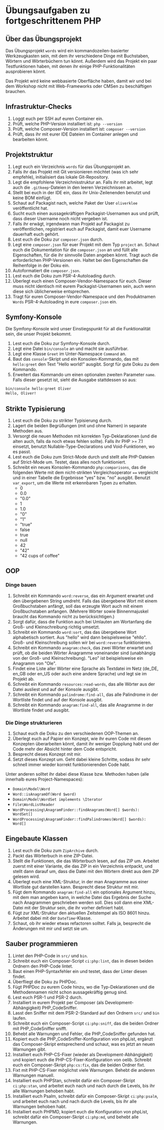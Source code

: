 # Übungsaufgaben zu fortgeschrittenem PHP

## Über das Übungsprojekt

Das Übungsprojekt `words` wird ein kommandozeilen-basierter Werkzeugkasten
sein, mit dem ihr verschiedene Dinge mit Buchstaben, Wörtern und Wörterbüchern
tun könnt. Außerdem wird das Projekt ein paar Testfunktionen haben, mit denen
ihr einige PHP-Funktionalitäten ausprobieren könnt.

Das Projekt wird keine webbasierte Oberfläche haben, damit wir und bei dem
Workshop nicht mit Web-Frameworks oder CMSen zu beschäftigen brauchen.

## Infrastruktur-Checks

1. Loggt euch per SSH auf euren Container ein.
1. Prüft, welche PHP-Version installiert ist: `php --version`
1. Prüft, welche Composer-Version installiert ist: `composer --version`
1. Prüft, dass ihr mit eurer IDE Dateien im Container anlegen und bearbeiten
   könnt.

## Projektstruktur

1. Legt euch ein Verzeichnis `words` für das Übungsprojekt an.
1. Falls ihr das Projekt mit Git versionieren möchtet (was ich sehr empfehle),
   initialisiert das lokale Git-Repository.
1. Legt die empfohlene Verzeichnisstruktur an. Falls ihr mit arbeitet, legt
   auch die `.gitkeep`-Dateien in den leeren Verzeichnissen an.
1. Stellt bei euch in der IDE ein, dass ihr Unix-Zeilenenden benutzt und keine
   BOM einfügt.
1. Schaut auf Packagist nach, welche Paket der User `oliverklee`
   veröffentlicht hat.
1. Sucht euch einen aussagekräftigen Packagist-Usernamen aus und prüft, dass
   dieser Username noch nicht vergeben ist.
1. Falls ihr erwägt, irgendwann man Projekt auf Packagist zu veröffentlichen,
   registriert euch auf Packagist, damit euer Username dauerhaft euch gehört.
1. Lest euch die Doku zur `composer.json` durch.
1. Legt eine `composer.json` für euer Projekt mit dem Typ `project` an.
   Schaut euch die Dokumentation für die `composer.json` an und füllt alle
   Eigenschaften, für die ihr sinnvolle Daten angeben könnt. Tragt auch die
   erforderlichen PHP-Versionen ein.
   Haltet bei den Eigenschaften die Reihenfolge in der Doku ein.
1. Autoformatiert die `composer.json`.
1. Lest euch die Doku zum PSR-4-Autoloading durch.
1. Überlegt euch einen Composer-Vendor-Namespace für euch. Dieser muss nicht
   identisch mit eurem Packagist-Usernamen sein, auch wenn diese sich
   üblicherweise entsprechen.
1. Tragt für euren Composer-Vendor-Namespace und den Produktnamen `Words`
   PSR-4-Autoloading in eure `composer.json` ein.

## Symfony-Konsole

Die Symfony-Konsole wird unser Einstiegspunkt für all die Funktionalität sein,
die unser Projekt bekommt.

1. Lest euch die Doku zur Symfony-Konsole durch.
1. Legt eine Datei `bin/console` an und macht sie ausführbar.
1. Legt eine Klasse `Greet` im Unter-Namespace `Command` an.
1. Baut das `console`-Skript und ein Konsolen-Kommando, das mit `hello:greet`
   den Text "Hello world!" ausgibt. Sorgt für gute Doku zu dem Kommando.
1. Erweitert das Kommando um einen optionalen zweiten Parameter `name`. Falls
   dieser gesetzt ist, sieht die Ausgabe stattdessen so aus:

```bash
bin/console hello:greet Oliver
Hello, Oliver!
```

## Strikte Typisierung

1. Lest euch die Doku zu strikter Typisierung durch.
1. Lagert die beiden Begrüßungen (mit und ohne Namen) in separate Methoden aus.
1. Versorgt die neuen Methoden mit korrekten Typ-Deklarationen (und die alten
   auch, falls da noch etwas fehlen sollte). Falls ihr PHP >= 7.1 einsetzt,
   benutzt Nullable-Type-Declarations und Void-Funktionen, wo es passt.
1. Lest euch die Doku zum Strict-Mode durch und stellt alle PHP-Dateien auf
   Strict-Mode um. Testet, dass alles noch funktioniert.
1. Schreibt ein neues Konsolen-Kommando `php:comparisons`, das die folgenden
   Werte mit dem nicht-strikten Vergleichsoperator `==` vergleicht und in einer
   Tabelle die Ergebnisse "yes" bzw. "no" ausgibt. Benutzt `var_export`, um
   die Werte mit erkennbaren Typen zu erhalten.
   - 0
   - 0.0
   - "0.0"
   - 1
   - 1.0
   - "0"
   - "1"
   - "true"
   - false
   - true
   - null
   - 42
   - "42"
   - "42 cups of coffee"

## OOP

### Dinge bauen

1. Schreibt ein Kommando `word:reverse`, das ein Argument erwartet und den
   übergebenen String umdreht.
   Falls das übergebene Wort mit einem Großbuchstaben anfängt, soll das
   erzeugte Wort auch mit einem Großbuchstaben anfangen. (Mehrere Wörter sowie
   Binnenmajuskel braucht das Kommando nicht zu berücksichtigen.)
1. Sorgt dafür, dass die Funktion auch bei Umlauten am Wortanfang die Groß- und
   Kleinschreibung richtig umsetzt.
1. Schreibt ein Kommando `word:sort`, das das übergebene Wort alphabetisch
   sortiert. Aus "hello" wird dann beispielsweise "ehllo". Groß- und
   Kleinschreibung sollen wir bei `word:reverse` funktionieren.
1. Schreibt ein Kommando `anagram:check`, das zwei Wörter erwartet und prüft,
   ob die beiden Wörter Anagramme voneinander sind (unabhängig von der Groß-
   und Kleinschreibung). "Leo" ist beispielsweise ein Anagramm von "Ole".
1. Findet eine Liste aller Wörter eine Sprache als Textdatei im Netz
   (de_DE, en_GB oder en_US oder auch eine andere Sprache) und legt sie im
   Projekt ab.
1. Schreibt ein Kommando `resources:read-words`, das alle Wörter aus der
   Datei ausliest und auf der Konsole ausgibt.
1. Schreibt ein Kommando `palindrome:find-all`, das alle Palindrome in der
   Wortliste findet und auf der Konsole ausgibt.
1. Schreibt ein Kommando `anagram:find-all`, das alle Anagramme in der
   Wortliste findet und ausgibt.

### Die Dinge strukturieren

1. Schaut euch die Doku zu den verschiedenen OOP-Themen an.
1. Überlegt euch auf Papier ein Konzept, wie ihr euren Code mit diesen
   Konzepten überarbeiten könnt, damit ihr weniger Dopplung habt und der Code
   mehr der Absicht hinter dem Code entspricht.
1. Besprecht dieses Konzept mit mir.
1. Setzt dieses Konzept um. Geht dabei kleine Schritte, sodass ihr sehr
   schnell immer wieder korrekt funktionierenden Code habt.

Unter anderen solltet ihr dabei diese Klasse bzw. Methoden haben
(alle innerhalb eures Project-Namespaces):

- `Domain\Model\Word`
- `Word::isAnagramOf(Word $word)`
- `Domain\Model\WordSet implements \Iterator`
- `File\WordListReader`
- `WordProcessing\AnagramFinder::findAnagrams(Word[] $words): WordSet[]`
- `WordProcessing\AnagramFinder::findPalindromes(Word[] $words): Word[]`

## Eingebaute Klassen

1. Lest euch die Doku zum `ZipArchive` durch.
1. Packt das Wörterbuch in eine ZIP-Datei.
1. Stellt die Funktionen, die das Wörterbuch lesen, auf das ZIP um.
   Arbeitet zuerst mit einer Variante, die das ZIP in ein Verzeichnis entpackt,
   und stellt dann darauf um, dass die Datei mit den Wörtern direkt aus dem
   ZIP gelesen wird.
1. Überlegt euch eine XML-Struktur, in der man Anagramme aus einer Wortliste
   gut darstellen kann. Besprecht diese Struktur mit mir.
1. Fügt dem Kommando `anagram:find-all` ein optionales Argument hinzu, mit dem
   man angeben kann, in welche Datei das Ergebnis der Suche nach Anagrammen
   geschrieben werden soll. Dies soll dann eine XML-Datei mit der Struktur
   sein, die ihr vorher definiert habt.
1. Fügt zur XML-Struktur den aktuellen Zeitstempel als ISO 8601 hinzu.
   Arbeitet dabei mit der `DateTime`-Klasse.
1. Schaut, ob ihr wieder etwas refactoren solltet. Falls ja, besprecht die
   Änderungen mit mir und setzt sie um.

## Sauber programmieren

1. Lintet den PHP-Code in `src/` und `bin`.
1. Schreibt euch ein Composer-Script `ci:php:lint`, das in diesen beiden
   Ordnern den PHP-Code lintet.
1. Baut einen PHP-Syntaxfehler ein und testet, dass der Linter diesen findet.
1. Überfliegt die Doku zu PHPDoc.
1. Fügt PHPDoc zu eurem Code hinzu, wo die Typ-Deklarationen und die
   Methodennamen nicht schon aussagekräftig genug sind.
1. Lest euch PSR-1 und PSR-2 durch.
1. Installiert in eurem Projekt per Composer (als Development-Abhängigkeit)
   PHP_CodeSniffer.
1. Lasst den Sniffer mit dem PSR-2-Standard auf den Ordnern `src/` und `bin`
   laufen.
1. Schreibt euch ein Composer-Script `ci:php:sniff`, das die beiden Ordner
   mit PHP_CodeSniffer snifft.
1. Behebt alle Warnungen und Fehler, die PHP_CodeSniffer gefunden hat.
1. Kopiert euch die PHP_CodeSniffer-Konfiguration von phpList, ergänzt das
   Composer-Skript entsprechend und schaut, was es jetzt an neuen Warnungen
   gibt.
1. Installiert euch PHP-CS-Fixer (wieder als Development-Abhängigkeit) und
   kopiert euch die PHP-CS-Fixer-Konfiguration von oelib. Schreibt euch ein
   Composer-Skript `php:cs:fix`, das die beiden Ordner fixt.
1. Fixt mit PHP-CS-Fixer möglichst viele Warnungen. Behebt die anderen
   Warnungen manuell.
1. Installiert euch PHPStan, schreibt dafür ein Composer-Skript `ci:php:stan`,
   und arbeitet euch nach und nach durch die Levels, bis ihr alle Warnungen
   behoben habt.
1. Installiert euch Psalm, schreibt dafür ein Composer-Skript `ci:php:psalm`,
   und arbeitet euch nach und nach durch die Levels, bis ihr alle Warnungen
   behoben habt.
1. Installiert euch PHPMD, kopiert euch die Konfiguration von phpList,
   schreibt dafür ein Composer-Skript `ci:php:md`, und behebt alle Warnungen.
